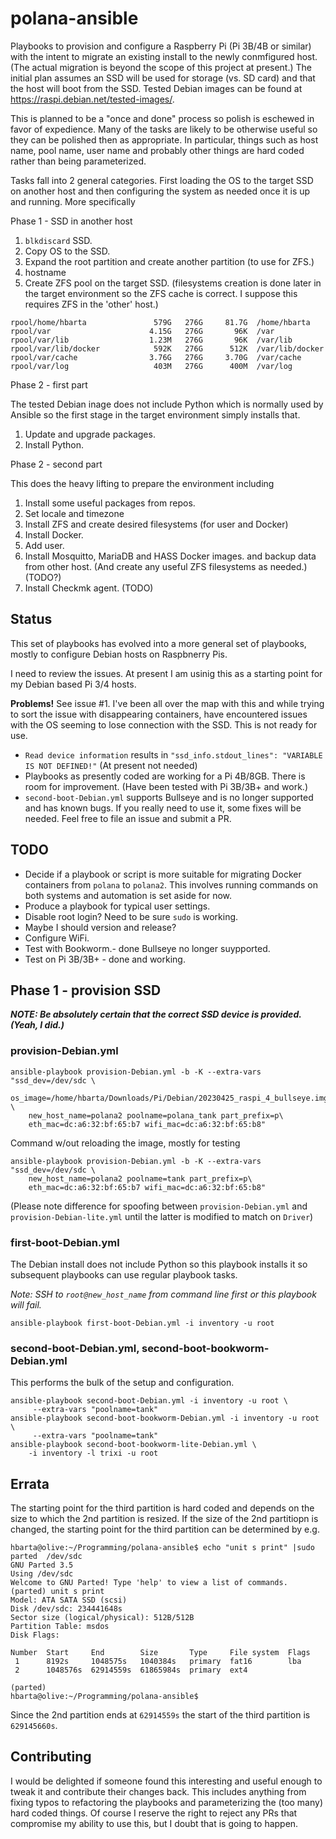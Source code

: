 # polana-ansible

Playbooks to provision and configure a Raspberry Pi (Pi 3B/4B or similar) with the intent to migrate an existing install to the newly conmfigured host. (The actual migration is beyond the scope of this project at present.) The initial plan assumes an SSD will be used for storage (vs. SD card) and that the host will boot from the SSD. Tested Debian images can be found at <https://raspi.debian.net/tested-images/>.

This is planned to be a "once and done" process so polish is eschewed in favor of expedience. Many of the tasks are likely to be otherwise useful so they can be polished then as appropriate. In particular, things such as host name, pool name, user name and probably other things are hard coded rather than being parameterized.

Tasks fall into 2 general categories. First loading the OS to the target SSD on another host and then configuring the system as needed once it is up and running. More specifically

Phase 1 - SSD in another host

1. `blkdiscard` SSD.
1. Copy OS to the SSD.
1. Expand the root partition and create another partition (to use for ZFS.)
1. hostname
1. Create ZFS pool on the target SSD. (filesystems creation is done later in the target environment so the ZFS cache is correct. I suppose this requires ZFS in the 'other' host.)

```text
rpool/home/hbarta               579G   276G     81.7G  /home/hbarta
rpool/var                      4.15G   276G       96K  /var
rpool/var/lib                  1.23M   276G       96K  /var/lib
rpool/var/lib/docker            592K   276G      512K  /var/lib/docker
rpool/var/cache                3.76G   276G     3.70G  /var/cache
rpool/var/log                   403M   276G      400M  /var/log
```

Phase 2 - first part

The tested Debian inage does not include Python which is normally used by Ansible so the first stage in the target environment simply installs that.

1. Update and upgrade packages.
1. Install Python.

Phase 2 - second part

This does the heavy lifting to prepare the environment including

1. Install some useful packages from repos.
1. Set locale and timezone
1. Install ZFS and create desired filesystems (for user and Docker)
1. Install Docker.
1. Add user.
1. Install Mosquitto, MariaDB and HASS Docker images. and backup data from other host. (And create any useful ZFS filesystems as needed.) (TODO?)
1. Install Checkmk agent. (TODO)

## Status

This set of playbooks has evolved into a more general set of playbooks, mostly to configure Debian hosts on Raspbnerry Pis.

I need to review the issues. At present I am usinig this as a starting point for my Debian based Pi 3/4 hosts.

**Problems!** See issue #1. I've been all over the map with this and while trying to sort the issue with disappearing containers, have encountered issues with the OS seeming to lose connection with the SSD. This is not ready for use.

* `Read device information` results in `"ssd_info.stdout_lines": "VARIABLE IS NOT DEFINED!"` (At present not needed)
* Playbooks as presently coded are working for a Pi 4B/8GB. There is room for improvement. (Have been tested with Pi 3B/3B+ and work.)
* `second-boot-Debian.yml` supports Bullseye and is no longer supported and has known bugs. If you really need to use it, some fixes will be needed. Feel free to file an issue and submit a PR.

## TODO

* Decide if a playbook or script is more suitable for migrating Docker containers from `polana` to `polana2`. This involves running commands on both systems and automation is set aside for now.
* Produce a playbook for typical user settings.
* Disable root login? Need to be sure `sudo` is working.
* Maybe I should version and release?
* Configure WiFi.
* Test with Bookworm.- done Bullseye no longer suypported.
* Test on Pi 3B/3B+ - done and working.

## Phase 1 - provision SSD

***NOTE: Be absolutely certain that the correct SSD device is provided. (Yeah, I did.)***

### provision-Debian.yml

```text
ansible-playbook provision-Debian.yml -b -K --extra-vars "ssd_dev=/dev/sdc \
    os_image=/home/hbarta/Downloads/Pi/Debian/20230425_raspi_4_bullseye.img.xz \
    new_host_name=polana2 poolname=polana_tank part_prefix=p\
    eth_mac=dc:a6:32:bf:65:b7 wifi_mac=dc:a6:32:bf:65:b8"
```

Command w/out reloading the image, mostly for testing

```text
ansible-playbook provision-Debian.yml -b -K --extra-vars "ssd_dev=/dev/sdc \
    new_host_name=polana2 poolname=tank part_prefix=p\
    eth_mac=dc:a6:32:bf:65:b7 wifi_mac=dc:a6:32:bf:65:b8"
```

(Please note difference for spoofing between `provision-Debian.yml` and `provision-Debian-lite.yml` until the latter is modified to match on `Driver`)

### first-boot-Debian.yml

The Debian install does not include Python so this playbook installs it so subsequent playbooks can use regular playbook tasks.

*Note: SSH to `root@new_host_name` from command line first or this playbook will fail.*

```text
ansible-playbook first-boot-Debian.yml -i inventory -u root
```

### second-boot-Debian.yml, second-boot-bookworm-Debian.yml

This performs the bulk of the setup and configuration.

```text
ansible-playbook second-boot-Debian.yml -i inventory -u root \
     --extra-vars "poolname=tank"
ansible-playbook second-boot-bookworm-Debian.yml -i inventory -u root \
     --extra-vars "poolname=tank"
ansible-playbook second-boot-bookworm-lite-Debian.yml \
    -i inventory -l trixi -u root
```

## Errata

The starting point for the third partition is hard coded and depends on the size to which the 2nd partition is resized. If the size of the 2nd partitiopn is changed, the starting point for the third partition can be determined by e.g.

```text
hbarta@olive:~/Programming/polana-ansible$ echo "unit s print" |sudo parted  /dev/sdc
GNU Parted 3.5
Using /dev/sdc
Welcome to GNU Parted! Type 'help' to view a list of commands.
(parted) unit s print                                                     
Model: ATA SATA SSD (scsi)
Disk /dev/sdc: 234441648s
Sector size (logical/physical): 512B/512B
Partition Table: msdos
Disk Flags: 

Number  Start     End        Size       Type     File system  Flags
 1      8192s     1048575s   1040384s   primary  fat16        lba
 2      1048576s  62914559s  61865984s  primary  ext4

(parted)                                                                  
hbarta@olive:~/Programming/polana-ansible$
```

Since the 2nd partition ends at `62914559s` the start of the third partition is `629145660s`.

## Contributing

I would be delighted if someone found this interesting and useful enough to tweak it and contribute their changes back. This includes anything from fixing typos to refactoring the playbooks and parameterizing the (too many) hard coded things. Of course I reserve the right to reject any PRs that compromise my ability to use this, but I doubt that is going to happen.
